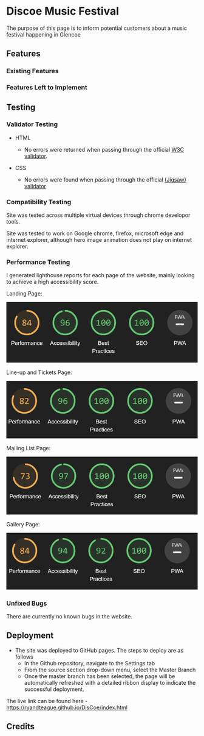 # Discoe Music Festival

The purpose of this page is to inform potential customers about a music festival happening in Glencoe

## Features

### Existing Features

### Features Left to Implement

## Testing

### Validator Testing

- HTML
    - No errors were returned when passing through the official [W3C validator](https://validator.w3.org/).

- CSS
    - No errors were found when passing through the official [(Jigsaw) validator](https://jigsaw.w3.org/css-validator/)

### Compatibility Testing

Site was tested across multiple virtual devices through chrome developor tools.

Site was tested to work on Google chrome, firefox, microsoft edge and internet explorer, although hero image animation does not play on internet explorer.

### Performance Testing

I generated lighthouse reports for each page of the website, mainly looking to achieve a high accessibility score.

Landing Page: 

![Lighthouse report: Performance-84 accessibility-96 best practices-100 SEO-100](assets/images/lighthousehome.PNG)

Line-up and Tickets Page:

![Lighthouse report: Performance-82 accessibility-96 best practices-100 SEO-100](assets/images/lighthouselineup.PNG)

Mailing List Page:

![Lighthouse report: Performance-73 accessibility-97 best practices-100 SEO-100](assets/images/lighthousemailing.PNG)

Gallery Page: 

![Lighthouse report: Performance-84 accessibility-94 best practices-92 SEO-100](assets/images/lighthousegallery.PNG)

### Unfixed Bugs

There are currently no known bugs in the website.

## Deployment

- The site was deployed to GitHub pages. The steps to deploy are as follows
    - In the Github repository, navigate to the Settings tab
    - From the source section drop-down menu, select the Master Branch
    - Once the master branch has been selected, the page will be automatically refreshed with a detailed ribbon display to indicate the successful deployment.

The live link can be found here - https://ryandteague.github.io/DisCoe/index.html    

## Credits

